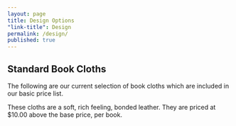 ```yaml
---
layout: page
title: Design Options
"link-title": Design
permalink: /design/
published: true
---
```


## Standard Book Cloths
The following are our current selection of book cloths which are included in our basic price list.



These cloths are a soft, rich feeling, bonded leather. They are priced at $10.00 above the base price, per book.

